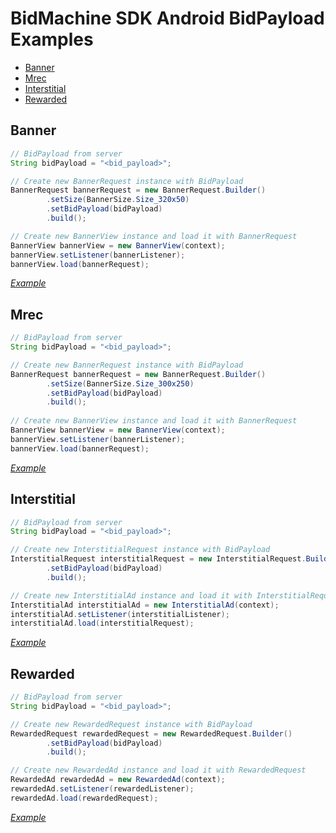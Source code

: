 # BidMachine SDK Android BidPayload Examples

* [Banner](#banner)
* [Mrec](#mrec)
* [Interstitial](#interstitial)
* [Rewarded](#rewarded)

## Banner
```java
// BidPayload from server
String bidPayload = "<bid_payload>";

// Create new BannerRequest instance with BidPayload
BannerRequest bannerRequest = new BannerRequest.Builder()
        .setSize(BannerSize.Size_320x50)
        .setBidPayload(bidPayload)
        .build();

// Create new BannerView instance and load it with BannerRequest
BannerView bannerView = new BannerView(context);
bannerView.setListener(bannerListener);
bannerView.load(bannerRequest);
```
[*Example*](app/src/main/java/io/bidmachine/examples/MainActivity.java#L108)

## Mrec
```java
// BidPayload from server
String bidPayload = "<bid_payload>";

// Create new BannerRequest instance with BidPayload
BannerRequest bannerRequest = new BannerRequest.Builder()
        .setSize(BannerSize.Size_300x250)
        .setBidPayload(bidPayload)
        .build();
 
// Create new BannerView instance and load it with BannerRequest
BannerView bannerView = new BannerView(context);
bannerView.setListener(bannerListener);
bannerView.load(bannerRequest);
```
[*Example*](app/src/main/java/io/bidmachine/examples/MainActivity.java#L154)

## Interstitial
```java
// BidPayload from server
String bidPayload = "<bid_payload>";

// Create new InterstitialRequest instance with BidPayload
InterstitialRequest interstitialRequest = new InterstitialRequest.Builder()
        .setBidPayload(bidPayload)
        .build();

// Create new InterstitialAd instance and load it with InterstitialRequest
InterstitialAd interstitialAd = new InterstitialAd(context);
interstitialAd.setListener(interstitialListener);
interstitialAd.load(interstitialRequest);
```
[*Example*](app/src/main/java/io/bidmachine/examples/MainActivity.java#L200)

## Rewarded
```java
// BidPayload from server
String bidPayload = "<bid_payload>";

// Create new RewardedRequest instance with BidPayload
RewardedRequest rewardedRequest = new RewardedRequest.Builder()
        .setBidPayload(bidPayload)
        .build();

// Create new RewardedAd instance and load it with RewardedRequest
RewardedAd rewardedAd = new RewardedAd(context);
rewardedAd.setListener(rewardedListener);
rewardedAd.load(rewardedRequest);
```
[*Example*](app/src/main/java/io/bidmachine/examples/MainActivity.java#L245)
